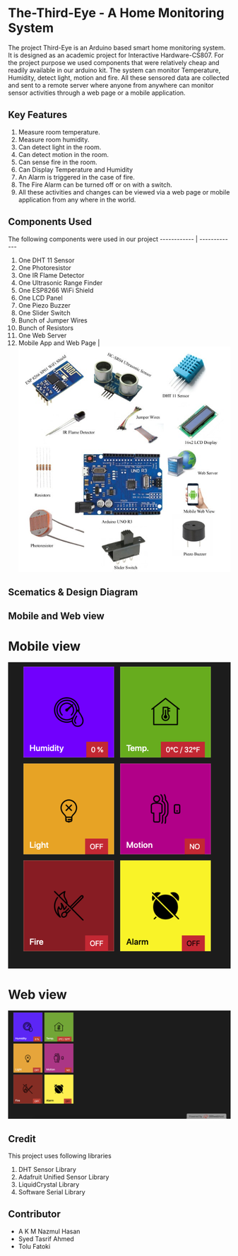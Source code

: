# The-Third-Eye - A Home Monitoring System
The project Third-Eye is an Arduino based smart home monitoring system. It is designed as an academic project for Interactive Hardware-CS807. For the project purpose we used components that were relatively cheap and readily available in our arduino kit. The system can monitor Temperature, Humidity, detect light, motion and fire. All these sensored data are collected and sent to a remote server where anyone from anywhere can monitor sensor activities through a web page or a mobile application.

## Key Features
 1. Measure room temperature.
 2. Measure room humidity.
 3. Can detect light in the room.
 4. Can detect motion in the room.
 5. Can sense fire in the room.
 6. Can Display Temperature and Humidity
 7. An Alarm is triggered in the case of fire.
 8. The Fire Alarm can be turned off or on with a switch.
 9. All these activities and changes can be viewed via a web page or mobile application from any where in the world.

## Components Used 

The following components were used in our project
------------ | -------------
 1.  One DHT 11 Sensor
 2.  One Photoresistor
 3.  One IR Flame Detector
 4.  One Ultrasonic Range Finder
 5.  One ESP8266 WiFi Shield
 6.  One LCD Panel
 7.  One Piezo Buzzer
 8.  One Slider  Switch
 9.  Bunch of Jumper Wires
 10. Bunch of Resistors
 11. One Web Server
 12. Mobile App and Web Page
|
![Components](img/COMPONENTS.jpg)
## 

## Scematics & Design Diagram

## Mobile and Web view 
# Mobile view
![](images/1.png)

# Web view

![](images/2.png)

## Credit
This project uses following libraries

1. DHT Sensor Library
2. Adafruit Unified Sensor Library
3. LiquidCrystal Library
4. Software Serial Library

## Contributor
 - A K M Nazmul Hasan
 - Syed Tasrif Ahmed
 - Tolu Fatoki
